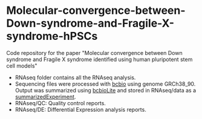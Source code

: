# Molecular-convergence-between-Down-syndrome-and-Fragile-X-syndrome-hPSCs
Code repository for the paper "Molecular convergence between Down syndrome and Fragile X syndrome identified using human pluripotent stem cell models" 

* RNAseq folder contains all the RNAseq analysis. 
* Sequencing files were processed with [bcbio](https://bcbio-nextgen.readthedocs.io/en/latest/) using genome GRCh38_90. 
Output was summarized using [bcbioLite](https://github.com/vbarrera/bcbioLite) and stored in RNAseq/data as a [summarizedExperiment](https://bioconductor.org/packages/release/bioc/html/SummarizedExperiment.html).
* RNAseq/QC: Quality control reports.
* RNAseq/DE: Differential Expression analysis reports.
